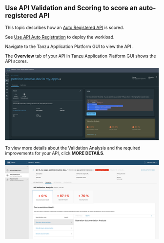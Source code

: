 ## Use API Validation and Scoring to score an auto-registered API

This topic describes how an [Auto Registered API](https://docs.vmware.com/en/VMware-Tanzu-Application-Platform/1.3/tap/GUID-api-auto-registration-about.html) is scored.

See [Use API Auto Registration](api-auto-registration/usage.hbs.md) to deploy the workload. 

Navigate to the Tanzu Application Platform GUI to view the API .

The **Overview** tab of your API in Tanzu Application Platform GUI shows the API scores.

![Screenshot of the Tanzu Application Platform GUI showing the API scores](assets/tap-api-score-page.png)

To view more details about the Validation Analysis and the required improvements for your API, click **MORE DETAILS**.

![Screenshot of the overview tab that shows the more details link](assets/apix-api-score-page.png)
